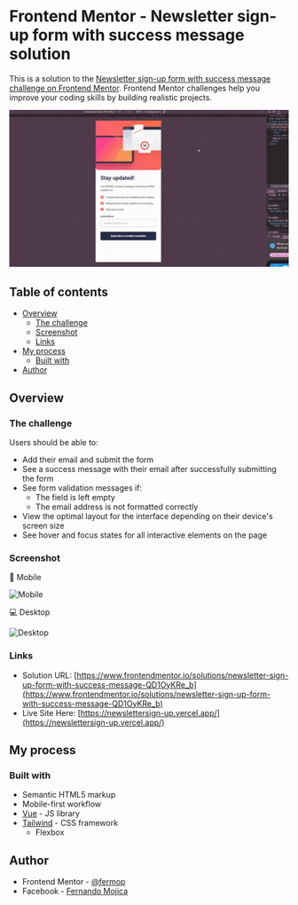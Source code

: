 # Frontend Mentor - Newsletter sign-up form with success message solution

This is a solution to the [Newsletter sign-up form with success message challenge on Frontend Mentor](https://www.frontendmentor.io/challenges/newsletter-signup-form-with-success-message-3FC1AZbNrv). Frontend Mentor challenges help you improve your coding skills by building realistic projects.

![Sample GIF](https://github.com/fermop/frontend_mentor-assets/blob/main/junior/newsletter_sign-up_with_success_message/sample.gif?raw=true)

## Table of contents

- [Overview](#overview)
  - [The challenge](#the-challenge)
  - [Screenshot](#screenshot)
  - [Links](#links)
- [My process](#my-process)
  - [Built with](#built-with)
- [Author](#author)

## Overview

### The challenge

Users should be able to:

- Add their email and submit the form
- See a success message with their email after successfully submitting the form
- See form validation messages if:
  - The field is left empty
  - The email address is not formatted correctly
- View the optimal layout for the interface depending on their device's screen size
- See hover and focus states for all interactive elements on the page

### Screenshot

📱 Mobile

![Mobile](https://github.com/fermop/frontend_mentor-assets/blob/main/junior/newsletter_sign-up_with_success_message/mobile.png?raw=true)

💻 Desktop

![Desktop](https://github.com/fermop/frontend_mentor-assets/blob/main/junior/newsletter_sign-up_with_success_message/desktop.png?raw=true)

### Links

- Solution URL: [https://www.frontendmentor.io/solutions/newsletter-sign-up-form-with-success-message-QD1OyKRe_b](https://www.frontendmentor.io/solutions/newsletter-sign-up-form-with-success-message-QD1OyKRe_b)
- Live Site Here: [https://newslettersign-up.vercel.app/](https://newslettersign-up.vercel.app/)

## My process

### Built with

- Semantic HTML5 markup
- Mobile-first workflow
- [Vue](https://vuejs.org/) - JS library
- [Tailwind](https://tailwindcss.com/) - CSS framework
  - Flexbox

## Author

- Frontend Mentor - [@fermop](https://www.frontendmentor.io/profile/fermop)
- Facebook - [Fernando Mojica](https://www.facebook.com/fernando.mojica.758737/)